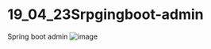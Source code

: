# 19_04_23Srpgingboot-admin
Spring boot admin
![image](https://github.com/1772525701/19_04_23Springboot-admin/blob/master/img.png)
